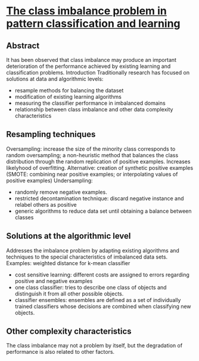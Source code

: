 # [The class imbalance problem in pattern classification and learning](http://marmota.dlsi.uji.es/WebBIB/papers/2007/1_GarciaTamida2007.pdf)

## Abstract
It has been observed that class imbalance may produce an important deterioration of the performance achieved by existing learning and classification problems.
Introduction
Traditionally research has focused on solutions at data and algorithmic levels:
- resample methods for balancing the dataset
- modification of existing learning algorithms
- measuring the classifier performance in imbalanced domains
- relationship between class imbalance and other data complexity characteristics

## Resampling techniques
Oversampling: increase the size of the minority class corresponds to random oversampling; a non-heuristic method that balances the class distribution through the random replication of positive examples. Increases likelyhood of overfitting. Alternative: creation of synthetic positive examples (SMOTE: combining near positive examples; or interpolating values of positive examples)
Undersampling: 
- randomly remove negative examples. 
- restricted decontamination technique: discard negative instance and relabel others as positive
- generic algorithms to reduce data set until obtaining a balance between classes

## Solutions at the algorithmic level
Addresses the imbalance problem by adapting existing algorithms and techniques to the special characteristics of imbalanced data sets.
Examples: weighted distance for k-mean classifier
- cost sensitive learning: different costs are assigned to errors regarding positive and negative examples
- one class classifier: tries to describe one class of objects and distinguish it from all other possible objects. 
- classifier ensembles: ensembles are defined as a set of individually trained classifiers whose decisions are combined when classifying new objects.

## Other complexity characteristics
The class imbalance may not a problem by itself, but the degradation of performance is also related to other factors.
